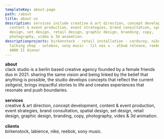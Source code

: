 ```yaml
---
templateKey: about-page
path: /about
title: about us
description: services include creative & art direction, concept development,
  content & event production, event strategies, brand consultation, spatial
  design, set design, retail design, graphic design, branding, copy,
  photography, video & 3d animation.
descriptionprojects: birkenstock - retail installation - corduroy, nike -
  talking shop - solebox, sony music - lil nas x - album release, reebok - bb
  4000 II dinner
---
```


**about**\
clack <crossed> studio </crossed> is a berlin based creative agency founded by a female friends duo in 2021. sharing the same vision and being linked by the belief that anything is possible, the studio develops concepts that reflect the current zeitgeist, brings impactful stories to life and creates experiences that resonate and push boundaries.\
\
**services**\
creative & art direction, concept development, content & event production, event strategies, brand consultation, spatial design, set design, retail design, graphic design, branding, copy, photography, video & 3d animation.\
\
**clients**\
birkenstock, labience, nike, reebok, sony music.
